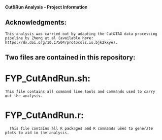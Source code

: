**Cut&Run Analysis - Project Information** 

## Acknowledgments: 
    This analysis was carried out by adapting the Cut&TAG data processing pipeline by Zheng et al (available here: https://dx.doi.org/10.17504/protocols.io.bjk2kkye). 

## Two files are contained in this repository:

  # FYP_CutAndRun.sh: 
    This file contains all command line tools and commands used to carry out the analysis. 

  # FYP_CutAndRun.r:
      This file contains all R packages and R commands used to generate plots to aid in the analysis.

